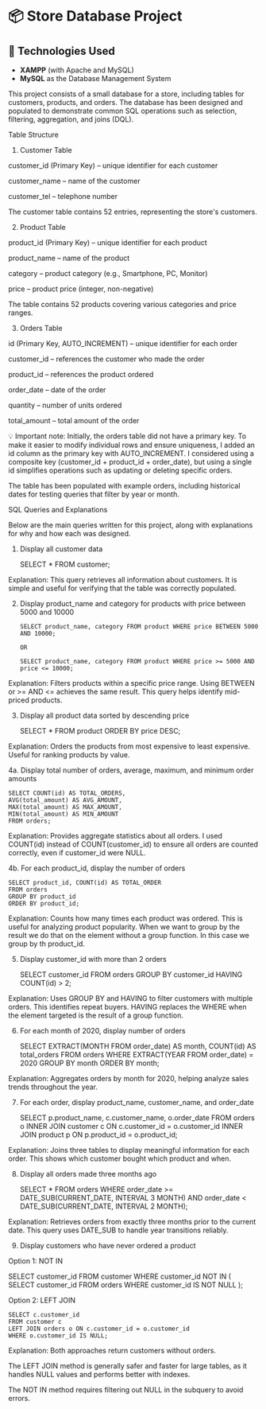 # 📦 Store Database Project  

## 🚀 Technologies Used  
- **XAMPP** (with Apache and MySQL)  
- **MySQL** as the Database Management System 

This project consists of a small database for a store, including tables for customers, products, and orders. The database has been designed and populated to demonstrate common SQL operations such as selection, filtering, aggregation, and joins (DQL).

Table Structure

1. Customer Table

customer_id (Primary Key) – unique identifier for each customer

customer_name – name of the customer

customer_tel – telephone number

The customer table contains 52 entries, representing the store's customers.

2. Product Table

product_id (Primary Key) – unique identifier for each product

product_name – name of the product

category – product category (e.g., Smartphone, PC, Monitor)

price – product price (integer, non-negative)

The table contains 52 products covering various categories and price ranges.

3. Orders Table

id (Primary Key, AUTO_INCREMENT) – unique identifier for each order

customer_id – references the customer who made the order

product_id – references the product ordered

order_date – date of the order

quantity – number of units ordered

total_amount – total amount of the order

💡 Important note: Initially, the orders table did not have a primary key. To make it easier to modify individual rows and ensure uniqueness, I added an id column as the primary key with AUTO_INCREMENT.
I considered using a composite key (customer_id + product_id + order_date), but using a single id simplifies operations such as updating or deleting specific orders.

The table has been populated with example orders, including historical dates for testing queries that filter by year or month.

SQL Queries and Explanations

Below are the main queries written for this project, along with explanations for why and how each was designed.

1. Display all customer data

   SELECT * FROM customer;

Explanation: This query retrieves all information about customers. It is simple and useful for verifying that the table was correctly populated.

2.  Display product_name and category for products with price between 5000 and 10000

        SELECT product_name, category FROM product WHERE price BETWEEN 5000 AND 10000;

        OR

        SELECT product_name, category FROM product WHERE price >= 5000 AND price <= 10000;

Explanation: Filters products within a specific price range. Using BETWEEN or >= AND <= achieves the same result. This query helps identify mid-priced products.

3. Display all product data sorted by descending price
   
   SELECT * FROM product ORDER BY price DESC;

Explanation: Orders the products from most expensive to least expensive. Useful for ranking products by value.

4a. Display total number of orders, average, maximum, and minimum order amounts

    SELECT COUNT(id) AS TOTAL_ORDERS,
    AVG(total_amount) AS AVG_AMOUNT,
    MAX(total_amount) AS MAX_AMOUNT,
    MIN(total_amount) AS MIN_AMOUNT
    FROM orders;

Explanation: Provides aggregate statistics about all orders. I used COUNT(id) instead of COUNT(customer_id) to ensure all orders are counted correctly, even if customer_id were NULL. 

4b. For each product_id, display the number of orders

    SELECT product_id, COUNT(id) AS TOTAL_ORDER
    FROM orders
    GROUP BY product_id
    ORDER BY product_id;

Explanation: Counts how many times each product was ordered. This is useful for analyzing product popularity. When we want to group by the result we do that on the element without a group function. In this case we group by th product_id.

5. Display customer_id with more than 2 orders
  
   SELECT customer_id 
   FROM orders
   GROUP BY customer_id
   HAVING COUNT(id) > 2;

Explanation: Uses GROUP BY and HAVING to filter customers with multiple orders. This identifies repeat buyers. HAVING replaces the WHERE when the element targeted is the result of a group function.

6. For each month of 2020, display number of orders
   
   SELECT EXTRACT(MONTH FROM order_date) AS month, COUNT(id) AS total_orders
   FROM orders
   WHERE EXTRACT(YEAR FROM order_date) = 2020
   GROUP BY month
   ORDER BY month;

Explanation: Aggregates orders by month for 2020, helping analyze sales trends throughout the year.

7. For each order, display product_name, customer_name, and order_date
  
   SELECT p.product_name, c.customer_name, o.order_date
   FROM orders o
   INNER JOIN customer c ON c.customer_id = o.customer_id
   INNER JOIN product p ON p.product_id = o.product_id;

Explanation: Joins three tables to display meaningful information for each order. This shows which customer bought which product and when.

8. Display all orders made three months ago

   SELECT *
   FROM orders
   WHERE order_date >= DATE_SUB(CURRENT_DATE, INTERVAL 3 MONTH)
   AND order_date < DATE_SUB(CURRENT_DATE, INTERVAL 2 MONTH);

Explanation: Retrieves orders from exactly three months prior to the current date. This query uses DATE_SUB to handle year transitions reliably.

9. Display customers who have never ordered a product

Option 1: NOT IN

   SELECT customer_id
   FROM customer
   WHERE customer_id NOT IN (
   SELECT customer_id
   FROM orders
   WHERE customer_id IS NOT NULL
   );

Option 2: LEFT JOIN

    SELECT c.customer_id
    FROM customer c
    LEFT JOIN orders o ON c.customer_id = o.customer_id
    WHERE o.customer_id IS NULL;

Explanation: Both approaches return customers without orders.

The LEFT JOIN method is generally safer and faster for large tables, as it handles NULL values and performs better with indexes.

The NOT IN method requires filtering out NULL in the subquery to avoid errors.